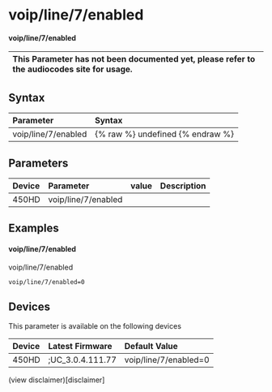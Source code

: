 ﻿---
description: voip/line/7/enabled
search:
    keywords: ['voip','line','7','enabled']
---

# voip/line/7/enabled

#### voip/line/7/enabled


| This Parameter has not been documented yet, please refer to the audiocodes site for usage.  |
| :--- |

## Syntax
| Parameter | Syntax |
| :--- | :--- |
|voip/line/7/enabled | {% raw %} undefined {% endraw %} |

## Parameters
|Device|Parameter|value|Description|
|:---|:---|:---|:---|
| 450HD | voip/line/7/enabled |  |  |

## Examples
#### voip/line/7/enabled

voip/line/7/enabled

```
voip/line/7/enabled=0
```

## Devices
This parameter is available on the following devices

| Device | Latest Firmware | Default Value |
|:---|:---|:---|
| 450HD | ;UC_3.0.4.111.77 | voip/line/7/enabled=0 

(view disclaimer)[disclaimer]
